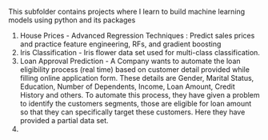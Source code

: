 This subfolder contains projects where I learn to build machine learning models using python and its packages
1) House Prices - Advanced Regression Techniques : Predict sales prices and practice feature engineering, RFs, and gradient boosting
2) Iris Classification - Iris flower data set used for multi-class classification.
3) Loan Approval Prediction - A Company wants to automate the loan eligibility process (real time) based on customer detail provided while filling online application form. These details are Gender, Marital Status, Education, Number of Dependents, Income, Loan Amount, Credit History and others. To automate this process, they have given a problem to identify the customers segments, those are eligible for loan amount so that they can specifically target these customers. Here they have provided a partial data set.
4) 
